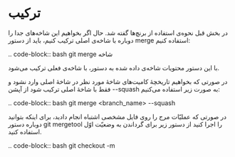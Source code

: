 ترکیب
====

در بخش قبل نحوه‌ی استفاده از برنچ‌ها گفته شد. حال اگر بخواهیم این شاخه‌های جدا را دوباره با شاخه‌ی اصلی ترکیب کنیم، باید از دستور merge استفاده کنیم:

.. code-block:: bash
  git merge شاخه


با این دستور محتویات شاخه‌ی داده شده به دستور، با شاخه‌ی فعلی ترکیب می‌شود.

در صورتی که بخواهیم تاریخچهٔ کامیت‌های شاخهٔ مورد نظر در شاخهٔ اصلی وارد نشود و فقط با شاخهٔ اصلی ترکیب شود از آپشن --squash‌ به صورت زیر استفاده می‌کنیم:

.. code-block:: bash
  git merge <branch_name> --squash


در صورتی که عملیّات مرج را روی فایل مشخصی اشتباه انجام دادید، برای اینکه بتوانید دوباره دستور git mergetool را اجرا کنید از دستور زیر برای گرداندن به وضعیّت اوّل استفاده کنید.

.. code-block:: bash
  git checkout -m <filename>

